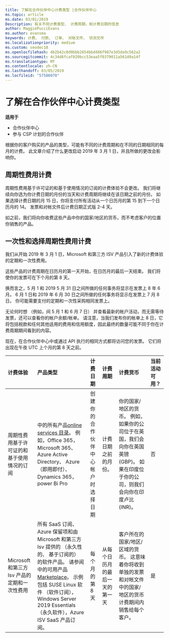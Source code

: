 ```yaml
---
title: 了解在合作伙伴中心计费类型 |合作伙伴中心
ms.topic: article
ms.date: 03/01/2019
Description: 有关不同计费类型、 计费周期，和计费日期的信息
author: MaggiePucciEvans
ms.author: evansma
keywords: 计费、 付款、 订单、 对帐文件、 侦测文件
ms.localizationpriority: medium
ms.custom: seodec18
ms.openlocfilehash: 4b2b42c0d9bbb2654bbd486f987e3d5da9c562a2
ms.sourcegitcommit: 4c34d6fcaf020bcc53eaa5f0379011a56149a14f
ms.translationtype: MT
ms.contentlocale: zh-CN
ms.lasthandoff: 03/05/2019
ms.locfileid: "57586070"
---
```

# <a name="understanding-the-types-of-billing-in-partner-center"></a>了解在合作伙伴中心计费类型

**适用于**

-  合作伙伴中心
-  参与 CSP 计划的合作伙伴

根据你的客户购买的产品的类型，可能有不同的计费周期和在不同的日期相同的每月的计费。 此文章介绍了什么更改启动 2019 年 3 月 1 日，并且所做的更改会影响你。

## <a name="billing-for-recurring-charges"></a>周期性费用计费

周期性费用基于许可证的和基于使用情况的订阅的计费体验不会更改。 我们将继续向你选为你计费日期的月份的当天和计费周期将继续在该日期之前的月份。 如果选择计费日期的月 15 日，你将支付所有活动从一个日历月的第 15 到下一个日历月的 14。 发票和对帐文件后计费日期正式版 2-4 天。

如之前，我们将向你收费这些产品中你的国家/地区的货币，而不考虑客户的位置你销售的产品。

## <a name="billing-for-one-time-and-select-recurring-charges"></a>一次性和选择周期性费用计费

我们从开始 2019 年 3 月 1 日，Microsoft 和第三方 ISV 产品引入了新的计费体验的定期和一次性费用。

这些产品的计费周期在日历月的第一天开始，在日历月的最后一天结束。 我们将使你的发票可在下个月的第 8 天。 

换而言之，5 月 1 和 2019 5 月 31 日之间所做的任何事务将显示在发票上 8 年 6 月。 6 月 1 日和 2019 年 6 月 30 日之间所做的任何事务将显示在发票上 7 月 8 日。 你可能需要支付的定期和一次性采购相同发票上。 

无论何时想 （例如，间 5 月 1 和 6 月 7 日） 并查看最新的帐户活动，而无需等待发票，还可以查看你的帐户余额/帐单。 请注意，当我们发布你的帐单上 8 日，它将包括税款和任何其他适用的费用和信用额度，因此最终的数量可能不同于你在计费周期期间看到的内容。 

现在，在合作伙伴中心中或通过 API 执行的相同方式都将访问您的发票。 它们将出现在午夜 UTC 上个月的第 8 天之前。 

|**计费体验**|**产品类型**|**计费日期**|**计费周期**|**计费货币**|**当前活动可用？**|
|:----------------|:--------------|:--------------|:--------------|:--------------|:--------------|
|周期性费用基于许可证的和基于使用情况的订阅 |中的所有产品[online services 目录](https://partner.microsoft.com/commerce/preferredoffers/list)。 例如，Office 365，Microsoft 365、 Azure Active Directory、 Azure （即用即付）、 Dynamics 365，power Bi Pro |创建你的合作伙伴中心帐户时选择日期 |计费日期之前的月份。 |你的国家/地区的货币。 例如，如果你的公司位于在英国，我们会向你在英国英镑 (GBP)。 如果在印度位于你的公司，则我们会向你在印度卢比 (INR)。  |否 |
|Microsoft 和第三方 Isv 产品的定期和一次性费用 |所有 SaaS 订阅、 Azure 保留项和由 Microsoft 和第三方 Isv 提供的 （永久性的、 基于订阅的） 的软件产品。 请参阅中的可用产品[Marketplace](https://partner.microsoft.com/commerce/sales?type=Any&category=Any)。 示例包括 SUSE Linux 软件 （软件订阅），Windows Server 2019 Essentials （永久软件），Azure ISV SaaS 产品订阅。 |每个月的第 8 天 |从每个日历月的最后一天的第一天 |客户所在的国家/地区/区域的货币。 这意味着你将收到单独的发票和对帐文件中的国家/地区的货币计费期间内销售给每个客户。 |是 |
